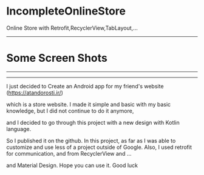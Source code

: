 # IncompleteOnlineStore
Online Store with Retrofit,RecyclerView,TabLayout,...


----------

# Some Screen Shots

---



--------

I just decided to Create an Android app for my friend's website (https://atandorosti.ir/)

which is a store website. 
I made it simple and basic with my basic knowledge, but I did not continue to do it anymore,

and I decided to go through this project with a new design with Kotlin language. 

So I published it on the github. In this project, as far as I was able to 
customize and use less of a project outside of Google.
Also, I used retrofit for communication, and from RecyclerView and ... 

and Material Design. Hope you can use it. Good luck
